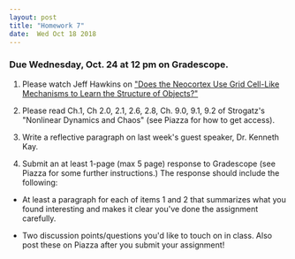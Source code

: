 ```yaml
---
layout: post
title: "Homework 7"
date:  Wed Oct 18 2018
---
```


### Due Wednesday, Oct. 24 at 12 pm on Gradescope. 

1. Please watch Jeff Hawkins on ["Does the Neocortex Use Grid Cell-Like Mechanisms to Learn the Structure of Objects?"](https://simons.berkeley.edu/talks/jeff-hawkins-4-17-18)

2. Please read Ch.1, Ch 2.0, 2.1, 2.6, 2.8, Ch. 9.0, 9.1, 9.2 of Strogatz's "Nonlinear Dynamics and Chaos" (see Piazza for how to get access). 

3. Write a reflective paragraph on last week's guest speaker, Dr. Kenneth Kay. 

4. Submit an at least 1-page (max 5 page) response to Gradescope (see Piazza for some further instructions.) The response should include the following:

  - At least a paragraph for each of items 1 and 2 that summarizes what you found interesting and makes it clear you've done the assignment carefully.

  - Two discussion points/questions you'd like to touch on in class. Also post these on Piazza after you submit your assignment!

 






